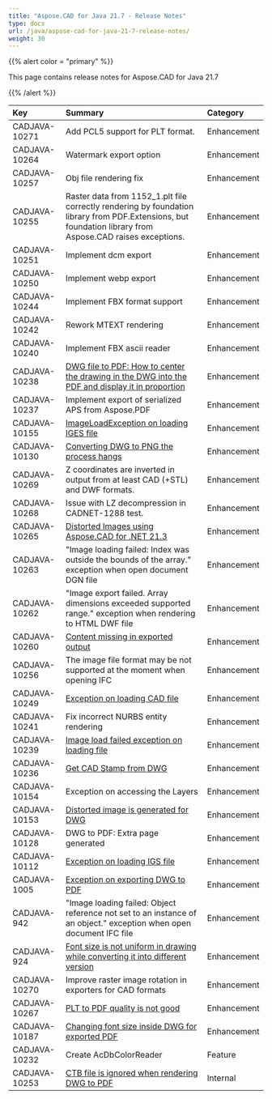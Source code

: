 ```yaml
---
title: "Aspose.CAD for Java 21.7 - Release Notes"
type: docs
url: /java/aspose-cad-for-java-21-7-release-notes/
weight: 30
---
```


{{% alert color = "primary" %}}

This page contains release notes for Aspose.CAD for Java 21.7

{{% /alert %}}


|**Key**|**Summary**|**Category**|
| :- | :- | :- |
| CADJAVA-10271 | Add PCL5  support for PLT format. | Enhancement |
| CADJAVA-10264 | Watermark export option | Enhancement |
| CADJAVA-10257 | Obj file rendering fix | Enhancement |
| CADJAVA-10255 | Raster data from 1152_1.plt file correctly rendering by foundation library from PDF.Extensions, but foundation library from Aspose.CAD raises exceptions. | Enhancement |
| CADJAVA-10251 | Implement dcm export | Enhancement |
| CADJAVA-10250 | Implement webp export | Enhancement |
| CADJAVA-10244 | Implement FBX format support | Enhancement |
| CADJAVA-10242 | Rework MTEXT rendering | Enhancement |
| CADJAVA-10240 | Implement FBX ascii reader | Enhancement |
| CADJAVA-10238 | [DWG file to PDF: How to center the drawing in the DWG into the PDF and display it in proportion ](https://forum.aspose.com/t/dwg-pdf-dwg-pdf/231481/3) | Enhancement |
| CADJAVA-10237 | Implement export of serialized APS from Aspose.PDF | Enhancement |
| CADJAVA-10155 | [ImageLoadException on loading IGES file](https://forum.aspose.com/t/2d-iges-file-image-load-error-why-is-aspose-iges-file-support-very-problematic/229489) | Enhancement |
| CADJAVA-10130 | [Converting DWG to PNG the process hangs](https://forum.aspose.com/t/converting-dwg-to-png/228792) | Enhancement |
| CADJAVA-10269 | Z coordinates are inverted in output from at least CAD (+STL) and DWF formats. | Enhancement |
| CADJAVA-10268 | Issue with LZ decompression in CADNET-1288 test. | Enhancement |
| CADJAVA-10265 | [Distorted Images using Aspose.CAD for .NET 21.3](https://forum.aspose.com/t/distorted-images-in-aspose-version-21-3-0/228417) | Enhancement |
| CADJAVA-10263 | "Image loading failed: Index was outside the bounds of the array." exception when open document DGN file | Enhancement |
| CADJAVA-10262 |  "Image export failed. Array dimensions exceeded supported range." exception when rendering to HTML DWF file | Enhancement |
| CADJAVA-10260 | [Content missing in exported output](https://forum.aspose.com/t/dwg-file-to-pdf-conversion/223967/5) | Enhancement |
| CADJAVA-10256 | The image file format may be not supported at the moment when opening IFC | Enhancement |
| CADJAVA-10249 | [Exception on loading CAD file](https://forum.aspose.com/t/exception-in-loading-a-cadimage-from-a-file/229991) | Enhancement |
| CADJAVA-10241 | Fix incorrect NURBS entity rendering | Enhancement |
| CADJAVA-10239 | [Image load failed exception on loading file](https://forum.aspose.com/t/unable-to-open-attached-file/231331) | Enhancement |
| CADJAVA-10236 | [Get CAD Stamp from DWG](https://forum.aspose.com/t/get-cad-stamp/231767) | Enhancement |
| CADJAVA-10154 | Exception on accessing the Layers | Enhancement |
| CADJAVA-10153 | [Distorted image is generated for DWG](https://forum.aspose.com/t/converting-dwg-to-jpeg-image-is-distorted/229178/3) | Enhancement |
| CADJAVA-10128 | DWG to PDF: Extra page generated | Enhancement |
| CADJAVA-10112 | [Exception on loading IGS file](https://forum.aspose.com/t/iges-file-image-loading-not-working-exception-happens/227410) | Enhancement |
| CADJAVA-1005 | [Exception on exporting DWG to PDF](https://forum.aspose.com/t/aspose-cad-for-java-dwg-pdf/226731/2) | Enhancement |
| CADJAVA-942 | "Image loading failed: Object reference not set to an instance of an object." exception when open document IFC file | Enhancement |
| CADJAVA-924 | [Font size is not uniform in drawing while converting it into different version](https://forum.aspose.com/t/font-size-is-not-uniform-in-drawing-while-converting-it-into-different-version/223079) | Enhancement |
| CADJAVA-10270 | Improve raster image rotation in exporters for CAD formats | Enhancement |
| CADJAVA-10267 | [PLT to PDF quality is not good](https://forum.aspose.com/t/plt-pdf-conversion-quality-bad-c/227336/2) | Enhancement |
| CADJAVA-10187 | [Changing font size inside DWG for exported PDF](https://forum.aspose.com/t/how-to-set-the-dwg-font-size/231733) | Enhancement |
| CADJAVA-10232 | Create AcDbColorReader | Feature |
| CADJAVA-10253 | [CTB file is ignored when rendering DWG to PDF](https://forum.aspose.com/t/convert-dwg-to-pdf-using-ctb/229878) | Internal |
